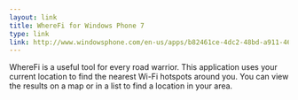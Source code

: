 ```yaml
---
layout: link
title: WhereFi for Windows Phone 7
type: link
link: http://www.windowsphone.com/en-us/apps/b82461ce-4dc2-48bd-a911-46d22e3dcecc
---
```


WhereFi is a useful tool for every road warrior. This application uses your current location to find the nearest Wi-Fi hotspots around you. You can view the results on a map or in a list to find a location in your area.